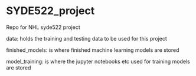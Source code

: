 # SYDE522_project
Repo for NHL syde522 project

data: holds the training and testing data to be used for this project

finished_models: is where finished machine learning models are stored

model_training: is where the jupyter notebooks etc used for training models are stored
